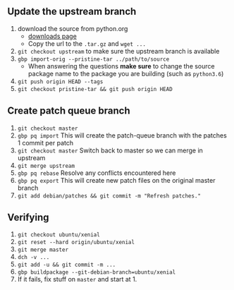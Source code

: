## Update the upstream branch

1. download the source from python.org
    - [downloads page](https://www.python.org/downloads/)
    - Copy the url to the `.tar.gz` and `wget ...`
1. `git checkout upstream` to make sure the upstream branch is available
1. `gbp import-orig --pristine-tar ../path/to/source`
    - When answering the questions **make sure** to change the source package
      name to the package you are building (such as `python3.6`)
1. `git push origin HEAD --tags`
1. `git checkout pristine-tar && git push origin HEAD`

## Create patch queue branch

1. `git checkout master`
1. `gbp pq import` This will create the patch-queue branch with the patches 1 commit per patch
1. `git checkout master`  Switch back to master so we can merge in upstream
1. `git merge upstream`
1. `gbp pq rebase`  Resolve any conflicts encountered here
1. `gbp pq export`  This will create new patch files on the original master branch
1. `git add debian/patches && git commit -m "Refresh patches."`

## Verifying

1. `git checkout ubuntu/xenial`
1. `git reset --hard origin/ubuntu/xenial`
1. `git merge master`
1. `dch -v ...`
1. `git add -u && git commit -m ...`
1. `gbp buildpackage --git-debian-branch=ubuntu/xenial`
1. If it fails, fix stuff on `master` and start at 1.
